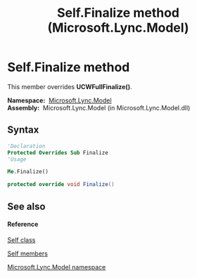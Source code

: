 ﻿---
title: Self.Finalize method  (Microsoft.Lync.Model)
TOCTitle: 'Finalize method '
ms:assetid: M:Microsoft.Lync.Model.Self.Finalize_DI_3_UC_OCS14MrefLyncWPF
ms:mtpsurl: https://msdn.microsoft.com/en-us/library/microsoft.lync.model.self.finalize_di_3_uc_ocs14mreflyncwpf(v=office.15)
ms:contentKeyID: 48598549
ms.date: 07/28/2014
mtps_version: v=office.15
f1_keywords:
- Microsoft.Lync.Model.Self.Finalize
dev_langs:
- CSharp
- JScript
- VB
- other
---

# Self.Finalize method

This member overrides **UCWFullFinalize()**.

**Namespace:**  [Microsoft.Lync.Model](microsoft-lync-model-namespace_2.md)  
**Assembly:**  Microsoft.Lync.Model (in Microsoft.Lync.Model.dll)

## Syntax

``` vb
'Declaration
Protected Overrides Sub Finalize
'Usage

Me.Finalize()
```

``` csharp
protected override void Finalize()
```

## See also

#### Reference

[Self class](self-class-microsoft-lync-model_2.md)

[Self members](self-members-microsoft-lync-model_2.md)

[Microsoft.Lync.Model namespace](microsoft-lync-model-namespace_2.md)

